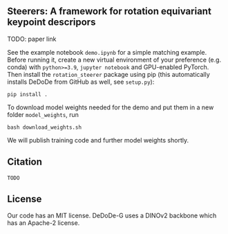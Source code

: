 Steerers: A framework for rotation equivariant keypoint descripors
---
TODO: paper link

See the example notebook `demo.ipynb` for a simple matching example.
Before running it, create a new virtual environment of your preference (e.g. conda) with `python>=3.9`, `jupyter notebook` and GPU-enabled PyTorch.
Then install the `rotation_steerer` package using pip (this automatically installs DeDoDe from GitHub as well, see `setup.py`): 
```
pip install .
```
To download model weights needed for the demo and put them in a new folder `model_weights`, run
```
bash download_weights.sh
```

We will publish training code and further model weights shortly.

## Citation
```
TODO
```

## License
Our code has an MIT license. DeDoDe-G uses a DINOv2 backbone which has an Apache-2 license.
